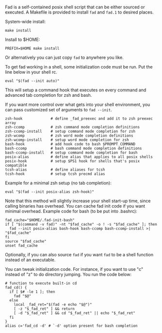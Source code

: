 Fad is a self-contained posix shell script that can be either sourced or
executed. A Makefile is provided to install `fad` and `fad.1` to desired
places.


System-wide install:

    make install

Install to $HOME:

    PREFIX=$HOME make install

Or alternatively you can just copy `fad` to anywhere you like.

To get fad working in a shell, some initialization code must be run. Put the
line below in your shell rc.

    eval "$(fad --init auto)"

This will setup a command hook that executes on every command and advanced tab
completion for zsh and bash.

If you want more control over what gets into your shell environment, you can
pass customized set of arguments to `fad --init`.

    zsh-hook             # define _fad_preexec and add it to zsh preexec array
    zsh-ccomp            # zsh command mode completion definitions
    zsh-ccomp-install    # setup command mode completion for zsh
    zsh-wcomp            # zsh word mode completion definitions
    zsh-wcomp-install    # setup word mode completion for zsh
    bash-hook            # add hook code to bash $PROMPT_COMMAND
    bash-ccomp           # bash command mode completion definitions
    bash-ccomp-install   # setup command mode completion for bash
    posix-alias          # define alias that applies to all posix shells
    posix-hook           # setup $PS1 hook for shells that's posix compatible
    tcsh-alias           # define aliases for tcsh
    tcsh-hook            # setup tcsh precmd alias

Example for a minimal zsh setup (no tab completion):

    eval "$(fad --init posix-alias zsh-hook)"

Note that this method will slightly increase your shell start-up time, since
calling binaries has overhead. You can cache fad init code if you want minimal
overhead. Example code for bash (to be put into .bashrc):

    fad_cache="$HOME/.fad-init-bash"
    if [ "$(command -v fad)" -nt "$fad_cache" -o ! -s "$fad_cache" ]; then
      fad --init posix-alias bash-hook bash-ccomp bash-ccomp-install >| "$fad_cache"
    fi
    source "$fad_cache"
    unset fad_cache

Optionally, if you can also source `fad` if you want `fad` to be a shell
function instead of an executable.

You can tweak initialization code. For instance, if you want to use "c"
instead of "z" to do directory jumping. You run the code below:

    # function to execute built-in cd
    fad_cd() {
      if [ $# -le 1 ]; then
        fad "$@"
      else
        local _fad_ret="$(fad -e echo "$@")"
        [ -z "$_fad_ret" ] && return
        [ -d "$_fad_ret" ] && cd "$_fad_ret" || echo "$_fad_ret"
      fi
    }
    alias c='fad_cd -d' # `-d' option present for bash completion

